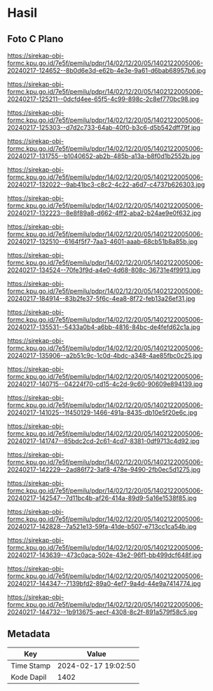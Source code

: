 # Hasil

## Foto C Plano

https://sirekap-obj-formc.kpu.go.id/7e5f/pemilu/pdpr/14/02/12/20/05/1402122005006-20240217-124652--8b0d6e3d-e62b-4e3e-9a61-d6bab68957b6.jpg

https://sirekap-obj-formc.kpu.go.id/7e5f/pemilu/pdpr/14/02/12/20/05/1402122005006-20240217-125211--0dcfd4ee-65f5-4c99-898c-2c8ef770bc98.jpg

https://sirekap-obj-formc.kpu.go.id/7e5f/pemilu/pdpr/14/02/12/20/05/1402122005006-20240217-125303--d7d2c733-64ab-40f0-b3c6-d5b542dff79f.jpg

https://sirekap-obj-formc.kpu.go.id/7e5f/pemilu/pdpr/14/02/12/20/05/1402122005006-20240217-131755--b1040652-ab2b-485b-a13a-b8f0d1b2552b.jpg

https://sirekap-obj-formc.kpu.go.id/7e5f/pemilu/pdpr/14/02/12/20/05/1402122005006-20240217-132022--9ab41bc3-c8c2-4c22-a6d7-c4737b626303.jpg

https://sirekap-obj-formc.kpu.go.id/7e5f/pemilu/pdpr/14/02/12/20/05/1402122005006-20240217-132223--8e8f89a8-d662-4ff2-aba2-b24ae9e0f632.jpg

https://sirekap-obj-formc.kpu.go.id/7e5f/pemilu/pdpr/14/02/12/20/05/1402122005006-20240217-132510--6164f5f7-7aa3-4601-aaab-68cb51b8a85b.jpg

https://sirekap-obj-formc.kpu.go.id/7e5f/pemilu/pdpr/14/02/12/20/05/1402122005006-20240217-134524--70fe3f9d-a4e0-4d68-808c-36731e4f9913.jpg

https://sirekap-obj-formc.kpu.go.id/7e5f/pemilu/pdpr/14/02/12/20/05/1402122005006-20240217-184914--83b2fe37-5f6c-4ea8-8f72-feb13a26ef31.jpg

https://sirekap-obj-formc.kpu.go.id/7e5f/pemilu/pdpr/14/02/12/20/05/1402122005006-20240217-135531--5433a0b4-a6bb-4816-84bc-de4fefd62c1a.jpg

https://sirekap-obj-formc.kpu.go.id/7e5f/pemilu/pdpr/14/02/12/20/05/1402122005006-20240217-135906--a2b51c9c-1c0d-4bdc-a348-4ae85fbc0c25.jpg

https://sirekap-obj-formc.kpu.go.id/7e5f/pemilu/pdpr/14/02/12/20/05/1402122005006-20240217-140715--04224f70-cd15-4c2d-9c60-90609e894139.jpg

https://sirekap-obj-formc.kpu.go.id/7e5f/pemilu/pdpr/14/02/12/20/05/1402122005006-20240217-141025--1f450129-1466-491a-8435-db10e5f20e6c.jpg

https://sirekap-obj-formc.kpu.go.id/7e5f/pemilu/pdpr/14/02/12/20/05/1402122005006-20240217-141747--85bdc2cd-2c61-4cd7-8381-0df9713c4d92.jpg

https://sirekap-obj-formc.kpu.go.id/7e5f/pemilu/pdpr/14/02/12/20/05/1402122005006-20240217-142229--2ad86f72-3af8-478e-9490-2fb0ec5d1275.jpg

https://sirekap-obj-formc.kpu.go.id/7e5f/pemilu/pdpr/14/02/12/20/05/1402122005006-20240217-142547--7d11bc4b-af26-414a-89d9-5a16e1538f85.jpg

https://sirekap-obj-formc.kpu.go.id/7e5f/pemilu/pdpr/14/02/12/20/05/1402122005006-20240217-142828--7a521e13-59fa-41de-b507-e713cc1ca54b.jpg

https://sirekap-obj-formc.kpu.go.id/7e5f/pemilu/pdpr/14/02/12/20/05/1402122005006-20240217-143639--473c0aca-502e-43e2-96f1-bb499dcf648f.jpg

https://sirekap-obj-formc.kpu.go.id/7e5f/pemilu/pdpr/14/02/12/20/05/1402122005006-20240217-144347--7139bfd2-89a0-4ef7-9a4d-44e9a7414774.jpg

https://sirekap-obj-formc.kpu.go.id/7e5f/pemilu/pdpr/14/02/12/20/05/1402122005006-20240217-144732--1b913675-aecf-4308-8c2f-891a579f58c5.jpg


## Metadata

| Key        | Value               |
| ---------- | ------------------- |
| Time Stamp | 2024-02-17 19:02:50 |
| Kode Dapil | 1402                |



